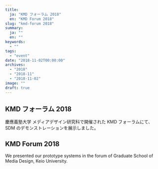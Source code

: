```yaml
---
title:
  ja: "KMD フォーラム 2018"
  en: "KMD Forum 2018"
slug: "kmd-forum 2018"
summary:
  ja: ""
  en: ""
keywords:
  - ""
tags:
  - "event"
date: "2018-11-02T00:00:00"
archives:
  - "2018"
  - "2018-11"
  - "2018-11-02"
image: ""
draft: true
---
```


<!-- 日本語記事ここから -->
<section lang="ja" v-if="$context.locale === 'ja-jp'">

# KMD フォーラム 2018

慶應義塾大学 メディアデザイン研究科で開催された KMD フォーラムにて、SDM のデモンストレーションを展示しました。

</section>
<!-- 日本語記事ここまで -->

<!-- English article start -->
<section lang="en" v-else>

# KMD Forum 2018

We presented our prototype systems in the forum of Graduate School of Media Design, Keio University.

</section>
<!-- English article end -->

